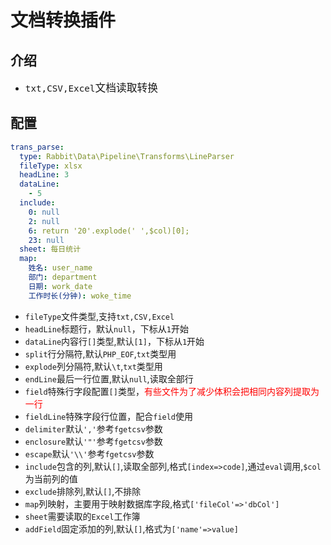 # 文档转换插件

## 介绍

* <big>`txt,CSV,Excel`文档读取转换</big>

## 配置

```yaml
trans_parse:
  type: Rabbit\Data\Pipeline\Transforms\LineParser
  fileType: xlsx
  headLine: 3
  dataLine:
    - 5
  include:
    0: null
    2: null
    6: return '20'.explode(' ',$col)[0];
    23: null
  sheet: 每日统计
  map:
    姓名: user_name
    部门: department
    日期: work_date
    工作时长(分钟): woke_time
```

* `fileType`文件类型,支持`txt,CSV,Excel`
* `headLine`标题行，默认`null`，下标从`1`开始
* `dataLine`内容行`[]`类型,默认`[1]`，下标从`1`开始
* `split`行分隔符,默认`PHP_EOF`,`txt`类型用
* `explode`列分隔符,默认`\t`,`txt`类型用
* `endLine`最后一行位置,默认`null`,读取全部行
* `field`特殊行字段配置`[]`类型，<font color=red>有些文件为了减少体积会把相同内容列提取为一行</font>
* `fieldLine`特殊字段行位置，配合`field`使用
* `delimiter`默认`','`参考`fgetcsv`参数
* `enclosure`默认`'"'`参考`fgetcsv`参数
* `escape`默认`'\\'`参考`fgetcsv`参数
* `include`包含的列,默认`[]`,读取全部列,格式`[index=>code]`,通过`eval`调用,`$col`为当前列的值
* `exclude`排除列,默认`[]`,不排除
* `map`列映射，主要用于映射数据库字段,格式`['fileCol'=>'dbCol']`
* `sheet`需要读取的`Excel`工作簿
* `addField`固定添加的列,默认`[]`,格式为`['name'=>value]`